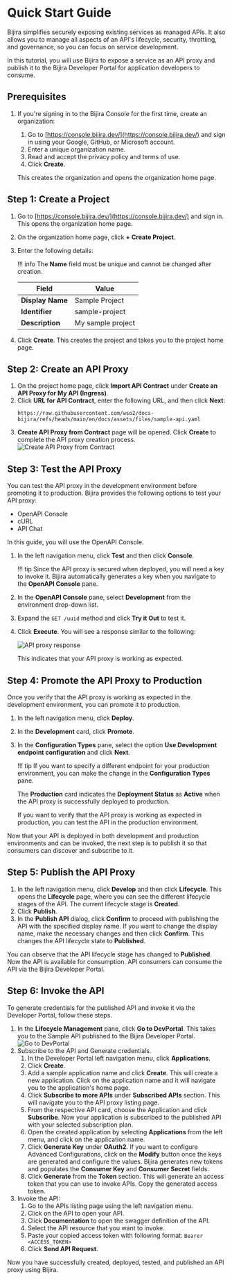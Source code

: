 # Quick Start Guide

Bijira simplifies securely exposing existing services as managed APIs. It also allows you to manage all aspects of an API's lifecycle, security, throttling, and governance, so you can focus on service development.

In this tutorial, you will use Bijira to expose a service as an API proxy and publish it to the Bijira Developer Portal for application developers to consume.

## Prerequisites

1. If you're signing in to the Bijira Console for the first time, create an organization:
    1. Go to [https://console.bijira.dev/](https://console.bijira.dev/) and sign in using your Google, GitHub, or Microsoft account.
    2. Enter a unique organization name.
    3. Read and accept the privacy policy and terms of use.
    4. Click **Create**.

    This creates the organization and opens the organization home page.

## Step 1: Create a Project

1. Go to [https://console.bijira.dev/](https://console.bijira.dev/) and sign in. This opens the organization home page.
2. On the organization home page, click **+ Create Project**.
3. Enter the following details:

    !!! info
        The **Name** field must be unique and cannot be changed after creation.

    | **Field**        | **Value**         |
    | ---------------- | ----------------- |
    | **Display Name** | Sample Project    |
    | **Identifier**   | sample-project    |
    | **Description**  | My sample project |

4. Click **Create**. This creates the project and takes you to the project home page.

## Step 2: Create an API Proxy

1. On the project home page, click **Import API Contract** under **Create an API Proxy for My API (Ingress)**.
2. Click **URL for API Contract**, enter the following URL, and then click **Next**:
   ```http
   https://raw.githubusercontent.com/wso2/docs-bijira/refs/heads/main/en/docs/assets/files/sample-api.yaml
   ```
3. **Create API Proxy from Contract** page will be opened. Click **Create** to complete the API proxy creation process.
    ![Create API Proxy from Contract](../../assets/img/introduction/create-api-proxy-from-contract.png)

## Step 3: Test the API Proxy

You can test the API proxy in the development environment before promoting it to production. Bijira provides the following options to test your API proxy:

- OpenAPI Console
- cURL
- API Chat

In this guide, you will use the OpenAPI Console.

1. In the left navigation menu, click **Test** and then click **Console**.

    !!! tip
        Since the API proxy is secured when deployed, you will need a key to invoke it. Bijira automatically generates a key when you navigate to the **OpenAPI Console** pane.

2. In the **OpenAPI Console** pane, select **Development** from the environment drop-down list.
3. Expand the `GET /uuid` method and click **Try it Out** to test it.
4. Click **Execute**. You will see a response similar to the following:

    ![API proxy response](../../assets/img/introduction/test-response.png)

    This indicates that your API proxy is working as expected.

## Step 4: Promote the API Proxy to Production

Once you verify that the API proxy is working as expected in the development environment, you can promote it to production.

1. In the left navigation menu, click **Deploy**.
2. In the **Development** card, click **Promote**.
3. In the **Configuration Types** pane, select the option **Use Development endpoint configuration** and click **Next**.

    !!! tip
        If you want to specify a different endpoint for your production environment, you can make the change in the **Configuration Types** pane.

    The **Production** card indicates the **Deployment Status** as **Active** when the API proxy is successfully deployed to production.

    If you want to verify that the API proxy is working as expected in production, you can test the API in the production environment.

Now that your API is deployed in both development and production environments and can be invoked, the next step is to publish it so that consumers can discover and subscribe to it.

## Step 5: Publish the API Proxy

1. In the left navigation menu, click **Develop** and then click **Lifecycle**. This opens the **Lifecycle** page, where you can see the different lifecycle stages of the API. The current lifecycle stage is **Created**.
2. Click **Publish**.
3. In the **Publish API** dialog, click **Confirm** to proceed with publishing the API with the specified display name. If you want to change the display name, make the necessary changes and then click **Confirm**. This changes the API lifecycle state to **Published**.

You can observe that the API lifecycle stage has changed to **Published**. Now the API is available for consumption. API consumers can consume the API via the Bijira Developer Portal.

## Step 6: Invoke the API

<!-- TODO: Need to improve the documentation after devportal is refined with snaps and steps -->
To generate credentials for the published API and invoke it via the Developer Portal, follow these steps.

1. In the **Lifecycle Management** pane, click **Go to DevPortal**. This takes you to the Sample API published to the Bijira Developer Portal.
    ![Go to DevPortal](../../assets/img/introduction/go-to-developer-portal.png)
2. Subscribe to the API and Generate credentials.
    1. In the Developer Portal left navigation menu, click **Applications**.
    2. Click **Create**.
    3. Add a sample application name and click **Create**. This will create a new application. Click on the application name and it will navigate you to the application's home page.
    4. Click **Subscribe to more APIs** under **Subscribed APIs** section. This will navigate you to the API proxy listing page.
    5. From the respective API card, choose the Application and click **Subscribe**. Now your application is subscribed to the published API with your selected subscription plan.
    6. Open the created application by selecting **Applications** from the left menu, and click on the application name.
    7. Click **Generate Key** under **OAuth2**. If you want to configure Advanced Configurations, click on the **Modify** button once the keys are generated and configure the values. Bijira generates new tokens and populates the **Consumer Key** and **Consumer Secret** fields.
    9. Click **Generate** from the **Token** section. This will generate an access token that you can use to invoke APIs. Copy the generated access token.
3. Invoke the API:
    1. Go to the APIs listing page using the left navigation menu.
    2. Click on the API to open your API.
    3. Click **Documentation** to open the swagger definition of the API.
    4. Select the API resource that you want to invoke.
    5. Paste your copied access token with following format: `Bearer <ACCESS_TOKEN>`
    6. Click **Send API Request**.

Now you have successfully created, deployed, tested, and published an API proxy using Bijira.
